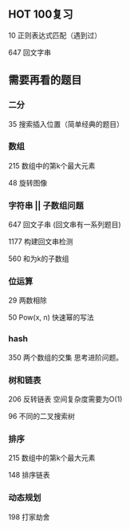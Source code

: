 ## HOT 100复习

10 正则表达式匹配（遇到过）

647 回文字串



## 需要再看的题目

### 二分

35 搜索插入位置（简单经典的题目）



### 数组

215 数组中的第k个最大元素

48 旋转图像



### 字符串 || 子数组问题

647 回文子串 (回文串有一系列题目)

1177 构建回文串检测

 560 和为k的子数组 

### 位运算

29 两数相除

50 Pow(x, n) 快速幂的写法



### hash

350 两个数组的交集  思考进阶问题。



### 树和链表

206 反转链表 空间复杂度需要为O(1)

96 不同的二叉搜索树



### 排序

215 数组中的第k个最大元素

148 排序链表



### 动态规划

198 打家劫舍
